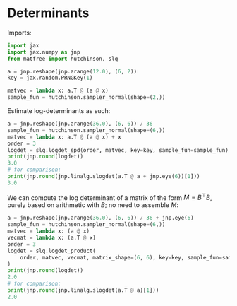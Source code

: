 # Determinants



Imports:
```python
import jax
import jax.numpy as jnp
from matfree import hutchinson, slq

a = jnp.reshape(jnp.arange(12.0), (6, 2))
key = jax.random.PRNGKey(1)

matvec = lambda x: a.T @ (a @ x)
sample_fun = hutchinson.sampler_normal(shape=(2,))

```


Estimate log-determinants as such:
```python
a = jnp.reshape(jnp.arange(36.0), (6, 6)) / 36
sample_fun = hutchinson.sampler_normal(shape=(6,))
matvec = lambda x: a.T @ (a @ x) + x
order = 3
logdet = slq.logdet_spd(order, matvec, key=key, sample_fun=sample_fun)
print(jnp.round(logdet))
3.0
# for comparison:
print(jnp.round(jnp.linalg.slogdet(a.T @ a + jnp.eye(6))[1]))
3.0

```

We can compute the log determinant of a matrix of the form $M = B^\top B$, purely based
on arithmetic with $B$; no need to assemble $M$:

```python
a = jnp.reshape(jnp.arange(36.0), (6, 6)) / 36 + jnp.eye(6)
sample_fun = hutchinson.sampler_normal(shape=(6,))
matvec = lambda x: (a @ x)
vecmat = lambda x: (a.T @ x)
order = 3
logdet = slq.logdet_product(
    order, matvec, vecmat, matrix_shape=(6, 6), key=key, sample_fun=sample_fun
)
print(jnp.round(logdet))
2.0
# for comparison:
print(jnp.round(jnp.linalg.slogdet(a.T @ a)[1]))
2.0

```
